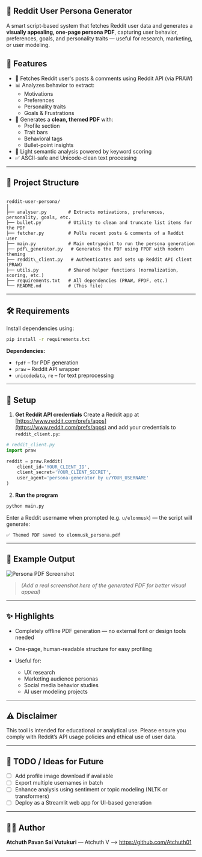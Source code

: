 
## 🧠 Reddit User Persona Generator

A smart script-based system that fetches Reddit user data and generates a **visually appealing, one-page persona PDF**, capturing user behavior, preferences, goals, and personality traits — useful for research, marketing, or user modeling.

## 🚀 Features

- 🔎 Fetches Reddit user's posts & comments using Reddit API (via PRAW)
- 📊 Analyzes behavior to extract:
  - Motivations
  - Preferences
  - Personality traits
  - Goals & Frustrations
- 🧾 Generates a **clean, themed PDF** with:
  - Profile section
  - Trait bars
  - Behavioral tags
  - Bullet-point insights
- 🧠 Light semantic analysis powered by keyword scoring
- ✅ ASCII-safe and Unicode-clean text processing

---

## 📁 Project Structure

```

reddit-user-persona/
│
├── analyser.py        # Extracts motivations, preferences, personality, goals, etc.
├── bullet.py          # Utility to clean and truncate list items for the PDF
├── fetcher.py         # Pulls recent posts & comments of a Reddit user
├── main.py            # Main entrypoint to run the persona generation
├── pdf\_generator.py   # Generates the PDF using FPDF with modern theming
├── reddit\_client.py   # Authenticates and sets up Reddit API client (PRAW)
├── utils.py           # Shared helper functions (normalization, scoring, etc.)
├── requirements.txt   # All dependencies (PRAW, FPDF, etc.)
└── README.md          # (This file)

````

---

## 🛠️ Requirements

Install dependencies using:

```bash
pip install -r requirements.txt
````

**Dependencies:**

* `fpdf` – for PDF generation
* `praw` – Reddit API wrapper
* `unicodedata`, `re` – for text preprocessing

---

## 🔧 Setup

1. **Get Reddit API credentials**
   Create a Reddit app at [https://www.reddit.com/prefs/apps](https://www.reddit.com/prefs/apps) and add your credentials to `reddit_client.py`:

```python
# reddit_client.py
import praw

reddit = praw.Reddit(
    client_id='YOUR_CLIENT_ID',
    client_secret='YOUR_CLIENT_SECRET',
    user_agent='persona-generator by u/YOUR_USERNAME'
)
```

2. **Run the program**

```bash
python main.py
```

Enter a Reddit username when prompted (e.g. `u/elonmusk`) — the script will generate:

```
✅ Themed PDF saved to elonmusk_persona.pdf
```

---

## 📄 Example Output

![Persona PDF Screenshot](example_output.png)

> *(Add a real screenshot here of the generated PDF for better visual appeal)*

---

## ✨ Highlights

* Completely offline PDF generation — no external font or design tools needed
* One-page, human-readable structure for easy profiling
* Useful for:

  * UX research
  * Marketing audience personas
  * Social media behavior studies
  * AI user modeling projects

---

## ⚠️ Disclaimer

This tool is intended for educational or analytical use. Please ensure you comply with Reddit’s API usage policies and ethical use of user data.

---

## 📌 TODO / Ideas for Future

* [ ] Add profile image download if available
* [ ] Export multiple usernames in batch
* [ ] Enhance analysis using sentiment or topic modeling (NLTK or transformers)
* [ ] Deploy as a Streamlit web app for UI-based generation

---

## 🧑‍💻 Author

**Atchuth Pavan Sai Vutukuri** — Atchuth V --> https://github.com/Atchuth01



---

```

